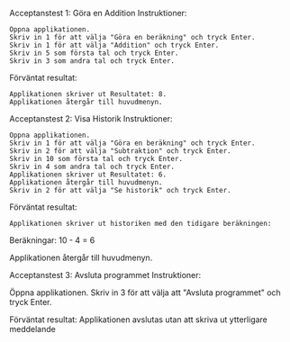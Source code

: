 Acceptanstest 1: Göra en Addition
Instruktioner:

    Öppna applikationen.
    Skriv in 1 för att välja "Göra en beräkning" och tryck Enter.
    Skriv in 1 för att välja "Addition" och tryck Enter.
    Skriv in 5 som första tal och tryck Enter.
    Skriv in 3 som andra tal och tryck Enter.

Förväntat resultat:

    Applikationen skriver ut Resultatet: 8.
    Applikationen återgår till huvudmenyn.



Acceptanstest 2: Visa Historik
Instruktioner:

    Öppna applikationen.
    Skriv in 1 för att välja "Göra en beräkning" och tryck Enter.
    Skriv in 2 för att välja "Subtraktion" och tryck Enter.
    Skriv in 10 som första tal och tryck Enter.
    Skriv in 4 som andra tal och tryck Enter.
    Applikationen skriver ut Resultatet: 6.
    Applikationen återgår till huvudmenyn.
    Skriv in 2 för att välja "Se historik" och tryck Enter.

Förväntat resultat:

    Applikationen skriver ut historiken med den tidigare beräkningen:


Beräkningar:
10 - 4 = 6

Applikationen återgår till huvudmenyn.



Acceptanstest 3: Avsluta programmet
Instruktioner:

Öppna applikationen.
Skriv in 3 för att välja att "Avsluta programmet" och tryck Enter.

Förväntat resultat:
Applikationen avslutas utan att skriva ut ytterligare meddelande


